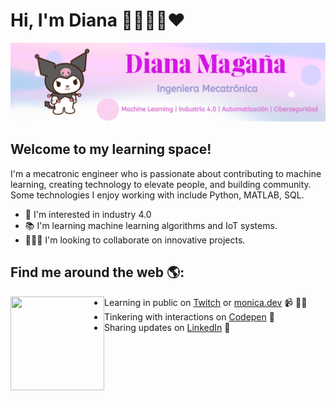 

# Hi, I'm Diana 👋👩🏽‍💻❤️ 
<img src="https://github.com/dancode42/dancode42/blob/main/Pink%20Light%20Leak%20Gradient%20LinkedIn%20Banner.png" alt="a">

## Welcome to my learning space!
I'm a mecatronic engineer who is passionate about contributing to machine learning, creating technology to elevate people, and building community. Some technologies I enjoy working with include Python, MATLAB, SQL.

- 🤖 I'm interested in industry 4.0
- 📚 I'm learning machine learning algorithms and IoT systems.
- 🕵🏽‍♀️ I'm looking to collaborate on innovative projects.

## Find me around the web 🌎:
<a href="https://github.com/sponsors/M0nica"><img align="left" width="150" height="150" src="https://github.com/M0nica/M0nica/blob/main/octomonica/m0nica-octocat-rotating.gif?raw=true"></a>
- Learning in public on <a href="https://www.twitch.tv/blacktechdiva">Twitch</a> or <a href="https://www.monica.dev">monica.dev</a> 📹 ✍🏾
- Tinkering with interactions on <a href="https://codepen.io/m0nica"> Codepen</a> 🏓
- Sharing updates on <a href="https://www.linkedin.com/in/monicampowell/">LinkedIn</a> 💼
